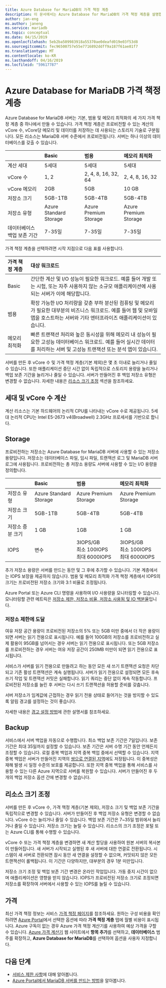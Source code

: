```yaml
---
title: Azure Database for MariaDB의 가격 책정 계층
description: 이 문서에서는 Azure Database for MariaDB의 가격 책정 계층을 설명합니다.
author: jan-eng
ms.author: janeng
ms.service: mariadb
ms.topic: conceptual
ms.date: 04/15/2019
ms.openlocfilehash: 5eb2ba509983918a55370ae0deafd019e03f53d8
ms.sourcegitcommit: fec96500757e55e7716892ddff9a187f61ae81f7
ms.translationtype: MT
ms.contentlocale: ko-KR
ms.lasthandoff: 04/16/2019
ms.locfileid: "59617787"
---
```

# <a name="azure-database-for-mariadb-pricing-tiers"></a>Azure Database for MariaDB 가격 책정 계층

Azure Database for MariaDB 서버는 기본, 범용 및 메모리 최적화의 세 가지 가격 책정 계층 중 하나에서 만들 수 있습니다. 가격 책정 계층은 프로비전할 수 있는 계산의 vCore 수, vCore당 메모리 및 데이터를 저장하는 데 사용되는 스토리지 기술로 구분됩니다. 모든 리소스는 MariaDB 서버 수준에서 프로비전됩니다. 서버는 하나 이상의 데이터베이스를 갖출 수 있습니다.

|    | **Basic** | **범용** | **메모리 최적화** |
|:---|:----------|:--------------------|:---------------------|
| 계산 세대 | 5세대 |5세대 | 5세대 |
| vCore 수 | 1, 2 | 2, 4, 8, 16, 32, 64 |2, 4, 8, 16, 32 |
| vCore 메모리 | 2GB | 5GB | 10 GB |
| 저장소 크기 | 5GB-1TB | 5GB-4TB | 5GB-4TB |
| 저장소 유형 | Azure Standard Storage | Azure Premium Storage | Azure Premium Storage |
| 데이터베이스 백업 보존 기간 | 7-35일 | 7-35일 | 7-35일 |

가격 책정 계층을 선택하려면 시작 지점으로 다음 표를 사용합니다.

| 가격 책정 계층  | 대상 워크로드 |
|:-------------|:-----------------|
| Basic | 간단한 계산 및 I/O 성능이 필요한 워크로드. 예를 들어 개발 또는 시험, 또는 자주 사용하지 않는 소규모 애플리케이션에 사용되는 서버가 이에 해당합니다. |
| 범용 | 확장 가능한 I/O 처리량을 갖춘 부하 분산된 컴퓨팅 및 메모리가 필요한 대부분의 비즈니스 워크로드. 예를 들어 웹 및 모바일 앱을 호스트하는 서버와 기타 엔터프라이즈 애플리케이션이 있습니다.|
| 메모리 최적화 | 빠른 트랜잭션 처리와 높은 동시성을 위해 메모리 내 성능이 필요한 고성능 데이터베이스 워크로드. 예를 들어 실시간 데이터를 처리하는 서버 및 고성능 트랜잭션 또는 분석 앱이 있습니다.|

서버를 만든 후 vCore 수 및 가격 책정 계층(기본 제외)은 몇 초 이내로 늘리거나 줄일 수 있습니다. 또한 애플리케이션 중단 시간 없이 독립적으로 스토리지 용량을 늘리거나 백업 보존 기간을 늘리거나 줄일 수 있습니다. 서버가 만들어진 후 백업 저장소 유형은 변경할 수 없습니다. 자세한 내용은 [리소스 크기 조정](#scale-resources) 섹션을 참조하세요.

## <a name="compute-generations-and-vcores"></a>세대 및 vCore 수 계산

계산 리소스는 기본 하드웨어의 논리적 CPU를 나타내는 vCore 수로 제공됩니다. 5세대 논리적 CPU는 Intel E5-2673 v4(Broadwell) 2.3GHz 프로세서를 기반으로 합니다.

## <a name="storage"></a>Storage

프로비전하는 저장소는 Azure Database for MariaDB 서버에 사용할 수 있는 저장소 용량입니다. 저장소는 데이터베이스 파일, 임시 파일, 트랜잭션 로그 및 MariaDB 서버 로그에 사용됩니다. 프로비전하는 총 저장소 용량도 서버에 사용할 수 있는 I/O 용량을 정의합니다.

|    | **Basic** | **범용** | **메모리 최적화** |
|:---|:----------|:--------------------|:---------------------|
| 저장소 유형 | Azure Standard Storage | Azure Premium Storage | Azure Premium Storage |
| 저장소 크기 | 5GB-1TB | 5GB-4TB | 5GB-4TB |
| 저장소 증분 크기 | 1 GB | 1GB | 1 GB |
| IOPS | 변수 |3IOPS/GB<br/>최소 100IOPS<br/>최대 6000IOPS | 3IOPS/GB<br/>최소 100IOPS<br/>최대 6000IOPS |

추가 저장소 용량은 서버를 만드는 동안 및 그 후에 추가할 수 있습니다. 기본 계층에서는 IOPS 보장을 제공하지 않습니다. 범용 및 메모리 최적화 가격 책정 계층에서 IOPS의 크기는 프로비전된 저장소 크기와 3:1 비율로 조정됩니다.

Azure Portal 또는 Azure CLI 명령을 사용하여 I/O 사용량을 모니터링할 수 있습니다. 모니터링할 관련 메트릭은 [저장소 제한, 저장소 비율, 저장소 사용됨 및 IO 백분율](concepts-monitoring.md)입니다.

### <a name="reaching-the-storage-limit"></a>저장소 제한에 도달

여유 저장 공간 용량이 프로비전된 저장소의 5% 또는 5GB 미만 중에서 더 작은 용량이 되면 서버는 읽기 전용으로 표시됩니다. 예를 들어 100GB의 저장소를 프로비전하고 실제 활용이 95GB를 넘어서는 경우 서버는 읽기 전용으로 표시됩니다. 또는 5GB 저장소를 프로비전하는 경우 서버는 여유 저장 공간이 250MB 미만이 되면 읽기 전용으로 표시됩니다.  

서비스가 서버를 읽기 전용으로 만들려고 하는 동안 모든 새 쓰기 트랜잭션 요청은 차단되고 기존 활성 트랜잭션은 계속 실행됩니다. 서버가 읽기 전용으로 설정되면 모든 후속 쓰기 작업 및 트랜잭션 커밋은 실패합니다. 읽기 쿼리는 중단 없이 계속 작동합니다. 프로비전된 저장소를 늘린 후 서버는 다시 쓰기 트랜잭션을 허용할 준비를 갖춥니다.

서버 저장소가 임계값에 근접하는 경우 읽기 전용 상태로 들어가는 것을 방지할 수 있도록 알림 경고를 설정하는 것이 좋습니다. 

자세한 내용은 [경고 설정 방법](howto-alert-metric.md)에 관한 설명서를 참조하세요.

## <a name="backup"></a>Backup

서비스에서 서버 백업을 자동으로 수행합니다. 최소 백업 보존 기간은 7일입니다. 보존 기간은 최대 35일까지 설정할 수 있습니다. 보존 기간은 서버 수명 기간 동안 언제든지 조정할 수 있습니다. 로컬 중복 백업과 지역 중복 백업 중에서 선택할 수 있습니다. 지역 중복 백업은 서버가 만들어진 지역의 [쌍으로 연결된 지역](https://docs.microsoft.com/azure/best-practices-availability-paired-regions)에도 저장됩니다. 이 중복성은 재해 발생 시 일정 수준의 보호를 제공합니다. 또한 지역 중복 백업을 통해 서비스를 사용할 수 있는 다른 Azure 지역으로 서버를 복원할 수 있습니다. 서버가 만들어진 후 두 개의 백업 저장소 옵션 간에 변경할 수 없습니다.

## <a name="scale-resources"></a>리소스 크기 조정

서버를 만든 후 vCore 수, 가격 책정 계층(기본 제외), 저장소 크기 및 백업 보존 기간을 독립적으로 변경할 수 있습니다. 서버가 만들어진 후 백업 저장소 유형은 변경할 수 없습니다. vCore 수는 늘리거나 줄일 수 있습니다. 백업 보존 기간은 7~35일 범위에서 늘리거나 줄일 수 있습니다. 저장소 크기는 늘릴 수 있습니다. 리소스의 크기 조정은 포털 또는 Azure CLI를 통해 수행할 수 있습니다. 

<!--For an example of scaling by using Azure CLI, see [Monitor and scale an Azure Database for MariaDB server by using Azure CLI](scripts/sample-scale-server.md).-->

vCore 수 또는 가격 책정 계층을 변경하면 새 계산 할당을 사용하여 원본 서버의 복사본이 만들어집니다. 새 서버가 시작되고 실행된 후 새 서버에 대한 연결로 전환됩니다. 시스템이 새 서버로 전환되면 잠시 동안 새 연결을 설정할 수 없으며, 커밋되지 않은 모든 트랜잭션이 롤백됩니다. 이 기간은 다양하지만, 대부분의 경우 1분 미만입니다.

저장소 크기 조정 및 백업 보존 기간 변경은 온라인 작업입니다. 가동 중지 시간이 없으며 애플리케이션은 영향을 받지 않습니다. IOPS가 프로비전된 저장소 크기로 조정되면 저장소를 확장하여 서버에서 사용할 수 있는 IOPS를 늘릴 수 있습니다.

## <a name="pricing"></a>가격

최신 가격 책정 정보는 서비스 [가격 책정 페이지](https://azure.microsoft.com/pricing/details/mariadb/)를 참조하세요. 원하는 구성 비용을 확인하려면 [Azure Portal](https://portal.azure.com/#create/Microsoft.MariaDBServer)에서 선택한 옵션에 따라 **가격 책정 계층** 탭에 월별 비용이 표시됩니다. Azure 구독이 없는 경우 Azure 가격 책정 계산기를 사용하여 예상 가격을 구할 수 있습니다. [Azure 가격 계산기](https://azure.microsoft.com/pricing/calculator/) 웹 사이트에서 **항목 추가**를 선택하고, **데이터베이스** 범주를 확장하고, **Azure Database for MariaDB**를 선택하여 옵션을 사용자 지정합니다.

## <a name="next-steps"></a>다음 단계
- [서비스 제한 사항](concepts-limits.md)에 대해 알아봅니다.
- [Azure Portal에서 MariaDB 서버를 만드는 방법](quickstart-create-mariadb-server-database-using-azure-portal.md)을 알아봅니다.

<!--
- Learn how to [monitor and scale an Azure Database for MariaDB server by using Azure CLI](scripts/sample-scale-server.md).-->
